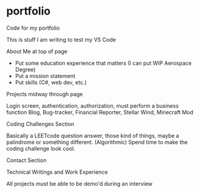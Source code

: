 # portfolio
Code for my portfolio

This is stuff I am writing to test my VS Code

About Me at top of page

- Put some education experience that matters (I can put WIP Aerospace Degree)
- Put a mission statement
- Put skills (C#, web dev, etc.)


Projects midway through page

Login screen, authentication, authorization, must perform a business function
Blog, Bug-tracker, Financial Reporter, Stellar Wind, Minecraft Mod


Coding Challenges Section

Basically a LEETcode question answer, those kind of things, maybe a palindrome or something different. (Algorithmic)
Spend time to make the coding challenge look cool.

Contact Section

Technical Writings and Work Experience


All projects must be able to be demo'd during an interview


